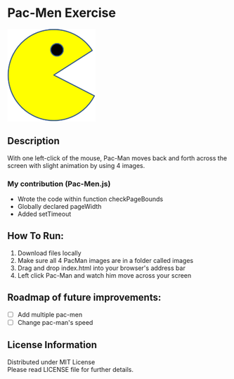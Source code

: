 # Pac-Men Exercise
<img src="./images/PacMan1.png" style="width: 200px; height: 211px;" />
          
## Description
With one left-click of the mouse, Pac-Man moves back and forth across the screen with slight animation by using 4 images. 

### My contribution (Pac-Men.js)
- Wrote the code within function checkPageBounds
- Globally declared pageWidth
- Added setTimeout

## How To Run:
1. Download files locally
2. Make sure all 4 PacMan images are in a folder called images
3. Drag and drop index.html into your browser's address bar
4. Left click Pac-Man and watch him move across your screen

## Roadmap of future improvements:
- [ ] Add multiple pac-men
- [ ] Change pac-man's speed

## License Information
Distributed under MIT License  
Please read LICENSE file for further details.

